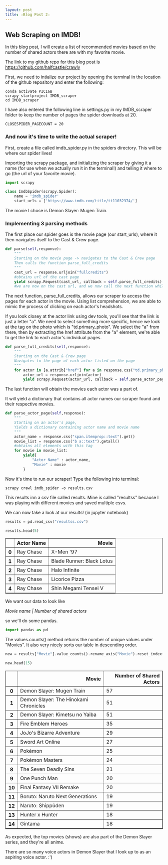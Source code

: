 ```yaml
---
layout: post
title: ☆Blog Post 2☆
---
```


## Web Scraping on IMDB! ##

In this blog post, I will create a list of recommended movies based on the number of shared actors there are with my favorite movie.

The link to my github repo for this blog post is https://github.com/halfcastle/crawly

First, we need to intialize our project by opening the terminal in the location of the github repository and enter the following:

```console
conda activate PIC16B
scrapy startproject IMDB_scraper
cd IMDB_scraper

```

I have also entered the following line in settings.py in my IMDB_scraper folder to keep the number of pages the spider downloads at 20.

```
CLOSESPIDER_PAGECOUNT = 20
```

### And now it's time to write the actual scraper!

First, create a file called imdb_spider.py in the spiders directory. This will be where our spider lives!

Importing the scrapy package, and initializing the scraper by giving it a name (for use when we actually run it in the terminal!) and telling it where to go (the url of your favorite movie).


```python
import scrapy

class ImdbSpider(scrapy.Spider):
    name = 'imdb_spider'
    start_urls = ['https://www.imdb.com/title/tt11032374/']
```

The movie I chose is Demon Slayer: Mugen Train. 

### Implementing 3 parsing methods

The first place our spider goes is the movie page (our start_urls), where it then navigates itself to the Cast & Crew page.


```python
def parse(self,response):
    """
    Starting on the movie page -> navigates to the Cast & Crew page
    Then calls the function parse_full_credits
    """
    cast_url = response.urljoin("fullcredits")
    #obtains url of the cast page
    yield scrapy.Request(cast_url, callback = self.parse_full_credits)
    #we are now on the cast url, and we now call the next function while on this page
```

The next function, parse_full_credits, allows our scraper to access the pages for each actor in the movie. Using list comprehension, we are able to mimic the process of clicking on each actor's headshots.

If you look closey at the actor link using dev tools, you'll see that the link is just a letter "a". We need to select something more specific, hence we look at the tag on the photo which is "td.primary_photo". We select the "a" from there, then by extracting the href attribute from the "a" element, we're able to get the link to each actor's individual pages. 


```python
def parse_full_credits(self,response):
    """
    Starting on the Cast & Crew page
    Navigates to the page of each actor listed on the page
    """
    for actor in [a.attrib["href"] for a in response.css("td.primary_photo a")]:
        actor_url = response.urljoin(actor)
        yield scrapy.Request(actor_url, callback = self.parse_actor_page)
```

The last function will obtain the movies each actor was a part of. 

It will yield a dictionary that contains all actor names our scraper found and their respective movies.


```python
def parse_actor_page(self,response):
    """
    Starting on an actor's page,
    Yields a dictionary containing actor name and movie name
    """
    actor_name = response.css("span.itemprop::text").get()
    movie_list = response.css("b a::text").getall()
    #obtains all elements with this tag
    for movie in movie_list:
        yield{
            "Actor Name" : actor_name,
            "Movie" : movie
        }
```

Now it's time to run our scraper! Type the following into terminal:

```
scrapy crawl imdb_spider -o results.csv

```

This results inn a csv file called results. Mine is called "resultss" because I was playing with different movies and saved multiple csvs.

We can now take a look at our results! (in jupyter notebook)


```python
results = pd.read_csv("resultss.csv")
```


```python
results.head(5)
```




<div>
<style scoped>
    .dataframe tbody tr th:only-of-type {
        vertical-align: middle;
    }

    .dataframe tbody tr th {
        vertical-align: top;
    }

    .dataframe thead th {
        text-align: right;
    }
</style>
<table border="1" class="dataframe">
  <thead>
    <tr style="text-align: right;">
      <th></th>
      <th>Actor Name</th>
      <th>Movie</th>
    </tr>
  </thead>
  <tbody>
    <tr>
      <th>0</th>
      <td>Ray Chase</td>
      <td>X-Men '97</td>
    </tr>
    <tr>
      <th>1</th>
      <td>Ray Chase</td>
      <td>Blade Runner: Black Lotus</td>
    </tr>
    <tr>
      <th>2</th>
      <td>Ray Chase</td>
      <td>Halo Infinite</td>
    </tr>
    <tr>
      <th>3</th>
      <td>Ray Chase</td>
      <td>Licorice Pizza</td>
    </tr>
    <tr>
      <th>4</th>
      <td>Ray Chase</td>
      <td>Shin Megami Tensei V</td>
    </tr>
  </tbody>
</table>
</div>



We want our data to look like

*Movie name | Number of shared actors*

so we'll do some pandas. 


```python
import pandas as pd
```

The values.counts() method returns the number of unique values under "Movies". It also very nicely sorts our table in descending order.


```python
new = results["Movie"].value_counts().rename_axis("Movie").reset_index(name="Number of Shared Actors")
```


```python
new.head(15)
```




<div>
<style scoped>
    .dataframe tbody tr th:only-of-type {
        vertical-align: middle;
    }

    .dataframe tbody tr th {
        vertical-align: top;
    }

    .dataframe thead th {
        text-align: right;
    }
</style>
<table border="1" class="dataframe">
  <thead>
    <tr style="text-align: right;">
      <th></th>
      <th>Movie</th>
      <th>Number of Shared Actors</th>
    </tr>
  </thead>
  <tbody>
    <tr>
      <th>0</th>
      <td>Demon Slayer: Mugen Train</td>
      <td>57</td>
    </tr>
    <tr>
      <th>1</th>
      <td>Demon Slayer: The Hinokami Chronicles</td>
      <td>51</td>
    </tr>
    <tr>
      <th>2</th>
      <td>Demon Slayer: Kimetsu no Yaiba</td>
      <td>51</td>
    </tr>
    <tr>
      <th>3</th>
      <td>Fire Emblem Heroes</td>
      <td>35</td>
    </tr>
    <tr>
      <th>4</th>
      <td>JoJo's Bizarre Adventure</td>
      <td>29</td>
    </tr>
    <tr>
      <th>5</th>
      <td>Sword Art Online</td>
      <td>27</td>
    </tr>
    <tr>
      <th>6</th>
      <td>Pokémon</td>
      <td>25</td>
    </tr>
    <tr>
      <th>7</th>
      <td>Pokémon Masters</td>
      <td>24</td>
    </tr>
    <tr>
      <th>8</th>
      <td>The Seven Deadly Sins</td>
      <td>21</td>
    </tr>
    <tr>
      <th>9</th>
      <td>One Punch Man</td>
      <td>20</td>
    </tr>
    <tr>
      <th>10</th>
      <td>Final Fantasy VII Remake</td>
      <td>20</td>
    </tr>
    <tr>
      <th>11</th>
      <td>Boruto: Naruto Next Generations</td>
      <td>19</td>
    </tr>
    <tr>
      <th>12</th>
      <td>Naruto: Shippûden</td>
      <td>19</td>
    </tr>
    <tr>
      <th>13</th>
      <td>Hunter x Hunter</td>
      <td>18</td>
    </tr>
    <tr>
      <th>14</th>
      <td>Gintama</td>
      <td>18</td>
    </tr>
  </tbody>
</table>
</div>



As expected, the top movies (shows) are also part of the Demon Slayer series, and they're all anime.

There are so many voice actors in Demon Slayer that I look up to as an aspiring voice actor. :') 
